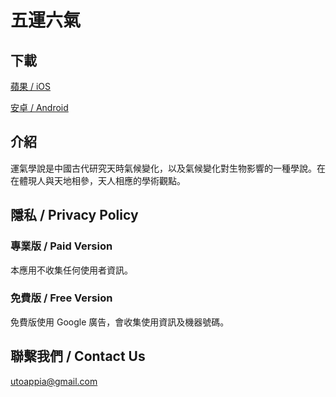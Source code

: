 # 五運六氣

## 下載
[蘋果 / iOS](https://apps.apple.com/app/%E4%BA%94%E9%81%8B%E5%85%AD%E6%B0%A3/id1274285190)

[安卓 / Android](https://play.google.com/store/apps/details?id=com.wuyunliuqi_mobile)

## 介紹
運氣學說是中國古代研究天時氣候變化，以及氣候變化對生物影響的一種學說。在在體現人與天地相參，天人相應的學術觀點。

## 隱私 / Privacy Policy
### 專業版 / Paid Version
本應用不收集任何使用者資訊。

### 免費版 / Free Version
免費版使用 Google 廣告，會收集使用資訊及機器號碼。

## 聯繫我們 / Contact Us
[utoappia@gmail.com](mailto:utoappia@gmail.com?subject=%E4%BA%94%E9%81%8B%E5%85%AD%E6%B0%A3)
